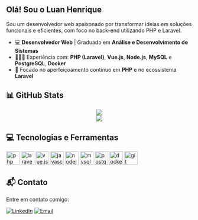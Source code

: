 ## Olá! Sou o Luan Henrique

Sou um desenvolvedor web apaixonado por transformar ideias em soluções funcionais e eficientes, com foco no back-end utilizando PHP e Laravel.

- 💻 **Desenvolvedor Web** | Graduado em **Análise e Desenvolvimento de Sistemas**  
- 👨🏽‍💻 Experiência com: **PHP (Laravel)**, **Vue.js**, **Node.js**, **MySQL** e **PostgreSQL**, **Docker**  
- 🎯 Focado no aperfeiçoamento contínuo em **PHP** e no ecossistema **Laravel**

## 📊 GitHub Stats

<div align="center">
  <img src="https://github-readme-stats.vercel.app/api?username=LuanMobile&count_private=true&show_icons=true&theme=dracula" />
  <br/>
  <img src="https://github-readme-stats.vercel.app/api/top-langs/?username=LuanMobile&layout=compact&langs_count=7&theme=dracula"/>
</div>

## 💻 Tecnologias e Ferramentas

<div align="left">
  <img src="https://skillicons.dev/icons?i=php" height="36" alt="php logo" />
  <img src="https://skillicons.dev/icons?i=laravel" height="36" alt="laravel logo" />
  <img src="https://skillicons.dev/icons?i=vue" height="36" alt="vue.js logo" />
  <img src="https://skillicons.dev/icons?i=javascript" height="36" alt="javascript logo" />
  <img src="https://skillicons.dev/icons?i=nodejs" height="36" alt="nodejs logo" />
  <img src="https://skillicons.dev/icons?i=mysql" height="36" alt="mysql logo" />
  <img src="https://skillicons.dev/icons?i=postgres" height="36" alt="postgresql logo" />
  <img src="https://skillicons.dev/icons?i=docker" height="36" alt="docker logo" />
  <img src="https://skillicons.dev/icons?i=git" height="36" alt="git logo" />
</div>

## 📬 Contato

Entre em contato comigo:

[![LinkedIn](https://img.shields.io/badge/LinkedIn-%230077B5.svg?style=for-the-badge&logo=linkedin&logoColor=white)](https://www.linkedin.com/in/luanhenriquesantos/)
[![Email](https://img.shields.io/badge/E--mail-D14836?style=for-the-badge&logo=gmail&logoColor=white)](mailto:luan.dev13@gmail.com)
